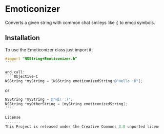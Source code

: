 Emoticonizer
============

Converts a given string with common chat smileys like :) to emoji symbols.

Installation
------------

To use the Emoticonizer class just import it:

````Objective-C
#import "NSString+Emoticonizer.h"
´´´´

and call:
````Objective-C
NSString *myString = [NSString emoticonizedString:@"Hello :D"];
````

or

````Objective-C
NSString *myString = @"Hi! :)";
NSString *myOtherString = [myString emoticonizedString];
´´´´

License
-------
This Project is released under the Creative Commons 3.0 unported license: http://creativecommons.org/licenses/by/3.0/